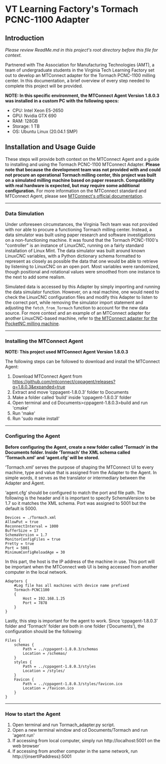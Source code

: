 # VT Learning Factory's Tormach PCNC-1100 Adapter

  
## Introduction

*Please review ReadMe.md in this project's root directory before this file for context.*

Partnered with The Association for Manufacturing Technologies (AMT), a team of undergraduate students in the Virginia Tech Learning Factory set out to develop an MTConnect adapter for the Tormach PCNC-1100 milling center. In this documentation, a brief overview of every step needed to complete this project will be provided.


**NOTE: In this specific environment, the MTConnect Agent Version 1.8.0.3 was installed in a custom PC with the following specs:**
- CPU: Intel Xeon E5-2650
- GPU: Nvidia GTX 690
- RAM: 128GB
- Storage: 1 TB
- OS: Ubuntu Linux (20.04.1 SMP)

  

## Installation and Usage Guide

These steps will provide both context on the MTConnect Agent and a guide to installing and using the Tormach PCNC-1100 MTConnect Adapter. **Please note that because the development team was not provided with and could not procure an operational Tormach milling center, this project was built on a simulated milling machine based on paper research.  Compatibility with real hardware is expected, but may require some additional configuration.** For more information on the MTConnect standard and MTConnect Agent, please see [MTConnect's official documentation](https://www.mtconnect.org/documents).

---
### Data Simulation

Under unforeseen circumstances, the Virginia Tech team was not provided with nor able to procure a functioning Tormach milling center. Instead, a data simulator was built using paper research and software investigations on a non-functioning machine. It was found that the Tormach PCNC-1100's "controller" is an instance of LinuxCNC, running on a fairly standard installation of Linux Mint. The data simulator was built around known LinuxCNC variables, with a Python dictionary schema formatted to represent as closely as possible the data that one would be able to retrieve by listening to LinuxCNC on an open port. Most variables were randomized, though positional and rotational values were smoothed from one instance to the next to add some realism.

Simulated data is accessed by this Adapter by simply importing and running the data simulator function. However, on a real machine, one would need to check the LinuxCNC configuration files and modify this Adapter to listen to the correct port, while removing the simulator import statement and adjusting the `fetch_from_Tormach` function to account for the new data source. For more context and an example of an MTConnect adapter for another LinuxCNC-based machine, refer to [the MTConnect adapter for the PocketNC milling machine](https://github.com/mtconnect/PocketNC_adapter).

---
### Installing the MTConnect Agent

**NOTE: This project used MTConnect Agent Version 1.8.0.3**

  

The following steps can be followed to download and install the MTConnect Agent:

1) Download MTConnect Agent from https://github.com/mtconnect/cppagent/releases?q=1.8.0.3&expanded=true
2) Extract and move ‘cppagent-1.8.0.3’ folder to Documents
3) Make a folder called ‘build’ inside ‘cppagent-1.8.0.3’ folder
4) Open terminal and cd Documents>cppagent-1.8.0.3>build and run 'cmake'
5) Run 'make'
6) Run 'sudo make install'

  

---
### Configuring the Agent

**Before configuring the Agent, create a new folder called ‘Tormach’ in the Documents folder. Inside ‘Tormach’ the XML schema called ‘Tormach.xml’ and ‘agent.cfg’ will be stored.**

  

‘Tormach.xml’ serves the purpose of shaping the MTConnect UI to every machine, type and value that is assigned from the Adapter to the Agent. In simple words, it serves as the translator or intermediary between the Adapter and Agent.
  

‘agent.cfg’ should be configured to match the port and file path. The following is the header and it is important to specify SchemaVersion to be 1.7 so it matches the XML schema. Port was assigned to 5001 but the default is 5000.

  

	Devices = ./Tormach.xml
	AllowPut = true
	ReconnectInterval = 1000
	BufferSize = 17
	SchemaVersion = 1.7
	MonitorConfigFiles = true
	Pretty = true
	Port = 5001
	MinimumConfigReloadAge = 30

  

In this part, the host is the IP address of the machine in use. This port will be important when the MTConnect web UI is being accessed from another computer in the local network.

  

	Adapters {
		#Log file has all machines with device name prefixed
		Tormach-PCNC1100
		{
			Host = 192.168.1.25
			Port = 7878
		}
	}

  

Lastly, this step is important for the agent to work. Since ‘cppagent-1.8.0.3’ folder and ‘Tormach’ folder are both in one folder (‘Documents’), the configuration should be the following:

  

	Files {
		schemas {
			Path = ../cppagent-1.8.0.3/schemas
			Location = /schemas/
		}
		styles {
			Path = ../cppagent-1.8.0.3/styles
			Location = /styles/
		}
		Favicon {
			Path = ../cppagent-1.8.0.3/styles/favicon.ico
            Location = /favicon.ico
        }
	}



---
### How to start the Agent

1) Open terminal and run Tormach_adapter.py script.
2) Open a new terminal window and cd Documents/Tormach and run 'agent run'
3) If accessing from local computer, simply run http://localhost:5001 on the web browser`
4) If accessing from another computer in the same network, run http://{insertIPaddress}:5001
